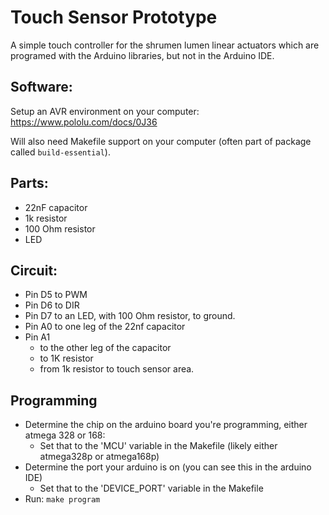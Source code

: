 # Touch Sensor Prototype

A simple touch controller for the shrumen lumen linear actuators which are programed with the Arduino libraries,
but not in the Arduino IDE.

Software:
---------
Setup an AVR environment on your computer: https://www.pololu.com/docs/0J36

Will also need Makefile support on your computer (often part of package called `build-essential`).

Parts:
------
  * 22nF capacitor
  * 1k resistor
  * 100 Ohm resistor
  * LED

Circuit:
-------
  * Pin D5 to PWM
  * Pin D6 to DIR
  * Pin D7 to an LED, with 100 Ohm resistor, to ground.
  * Pin A0 to one leg of the 22nf capacitor
  * Pin A1
    * to the other leg of the capacitor
    * to 1K resistor
    * from 1k resistor to touch sensor area.


Programming
-----------
  * Determine the chip on the arduino board you're programming, either atmega 328 or 168:
     * Set that to the 'MCU' variable in the Makefile (likely either atmega328p or atmega168p)
  * Determine the port your arduino is on (you can see this in the arduino IDE)
     * Set that to the 'DEVICE_PORT' variable in the Makefile
  * Run: `make program`